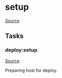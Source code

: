 <!-- DO NOT EDIT THIS FILE! -->
<!-- Instead edit recipe/deploy/setup.php -->
<!-- Then run bin/docgen -->

# setup

[Source](/recipe/deploy/setup.php)





## Tasks

### deploy:setup
[Source](https://github.com/deployphp/deployer/blob/master/recipe/deploy/setup.php#L8)

Preparing host for deploy.




